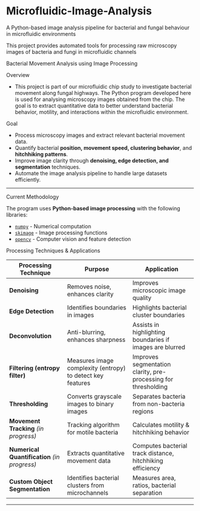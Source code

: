 # Microfluidic-Image-Analysis
A Python-based image analysis pipeline for bacterial and fungal behaviour in microfluidic environments

This project provides automated tools for processing raw microscopy images of bacteria and fungi in microfluidic channels

Bacterial Movement Analysis using Image Processing

Overview
- This project is part of our microfluidic chip study to investigate bacterial movement along fungal highways. The Python program developed here is used for analysing microscopy images obtained from the chip. The goal is to extract quantitative data to better understand bacterial behavior, motility, and interactions within the microfluidic environment.

Goal
- Process microscopy images and extract relevant bacterial movement data.
- Quantify bacterial **position, movement speed, clustering behavior**, and **hitchhiking patterns**.
- Improve image clarity through **denoising, edge detection, and segmentation** techniques.
- Automate the image analysis pipeline to handle large datasets efficiently.

---

Current Methodology

The program uses **Python-based image processing** with the following libraries:
- [`numpy`](https://numpy.org/) - Numerical computation
- [`skimage`](https://scikit-image.org/) - Image processing functions
- [`opencv`](https://opencv.org/) - Computer vision and feature detection

Processing Techniques & Applications

| Processing Technique       | Purpose                                              | Application |
|----------------------------|------------------------------------------------------|-------------|
| **Denoising**              | Removes noise, enhances clarity                     | Improves microscopic image quality |
| **Edge Detection**         | Identifies boundaries in images                     | Highlights bacterial cluster boundaries |
| **Deconvolution**          | Anti-blurring, enhances sharpness                   | Assists in highlighting boundaries if images are blurred |
| **Filtering (entropy filter)** | Measures image complexity (entropy) to detect key features | Improves segmentation clarity, pre-processing for thresholding |
| **Thresholding**           | Converts grayscale images to binary images          | Separates bacteria from non-bacteria regions |
| **Movement Tracking** _(in progress)_ | Tracking algorithm for motile bacteria     | Calculates motility & hitchhiking behavior |
| **Numerical Quantification** _(in progress)_ | Extracts quantitative movement data     | Computes bacterial track distance, hitchhiking efficiency |
| **Custom Object Segmentation** | Identifies bacterial clusters from microchannels  | Measures area, ratios, bacterial separation |

---


